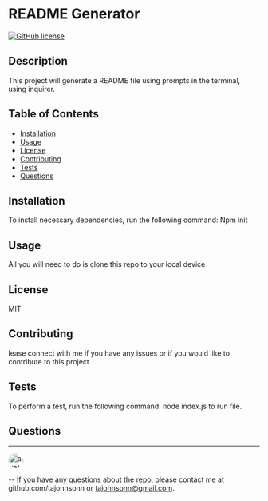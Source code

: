 

# README Generator 
[![GitHub license](https://img.shields.io/github/license/Naereen/StrapDown.js.svg)](https://github.com/Naereen/StrapDown.js/blob/master/LICENSE)


## Description
This project will generate a README file using prompts in the terminal, using inquirer.



## Table of Contents
* [Installation](#Installation)
* [Usage](#Usage)
* [License](#License)
* [Contributing](#Contributing)
* [Tests](#Tests)
* [Questions](#Questions)



## Installation
To install necessary dependencies, run the following command:
Npm init 

## Usage
All you will need to do is clone this repo to your local device

## License
MIT
## Contributing
lease connect with me if you have any issues or if you would like to contribute to this project
## Tests
To perform a test, run the following command:
node index.js to run file.


## Questions


---

<img src="https://avatars0.githubusercontent.com/u/57122209?s=460&v=4"
alt="avatar" style="border-radius: 16px" width="30" />

--
If you have any questions about the repo, please contact me at github.com/tajohnsonn or tajohnsonn@gmail.com.